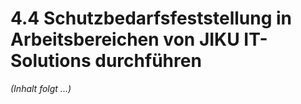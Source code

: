 # 4.4 Schutzbedarfsfeststellung in Arbeitsbereichen von JIKU IT-Solutions durchführen

*(Inhalt folgt ...)*
